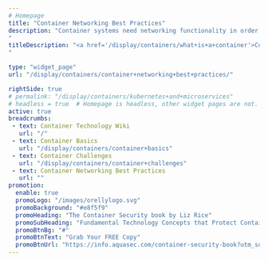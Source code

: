```yaml
---
# Homepage
title: "Container Networking Best Practices"
description: "Container systems need networking functionality in order to function properly and to connect distributed applications across the cloud. This page gathers resources about container networking best practices including, challenges and concepts of container networking. 
"
titleDescription: "<a href='/display/containers/what+is+a+container'>Container</a> systems need networking functionality in order to function properly and to connect distributed applications across the <a href='/display/containers/Docker+in+the+cloud'>cloud</a>. This page gathers resources about container networking best practices including, challenges and concepts of <a href='/display/containers/Docker+Networking+101'>container networking</a>.
" 

type: "widget_page"
url: "/display/containers/container+networking+best+practices/" 

rightSide: true 
# permalink: "/display/containers/kubernetes+and+microservices"
# headless = true  # Homepage is headless, other widget pages are not.
active: true
breadcrumbs:
 - text: Container Technology Wiki
   url: "/"
 - text: Container Basics
   url: "/display/containers/container+basics"
 - text: Container Challenges
   url: "/display/containers/container+challenges"
 - text: Container Networking Best Practices
   url: ""
promotion:
  enable: true
  promoLogo: "/images/orellylogo.svg"
  promoBackground: "#e8f5f9"
  promoHeading: "The Container Security book by Liz Rice"
  promoSubHeading: "Fundamental Technology Concepts that Protect Containerized Applications"
  promoBtnBg: "#"
  promoBtnText: "Grab Your FREE Copy"
  promoBtnUrl: "https://info.aquasec.com/container-security-book?utm_source=wiki"
---
```



